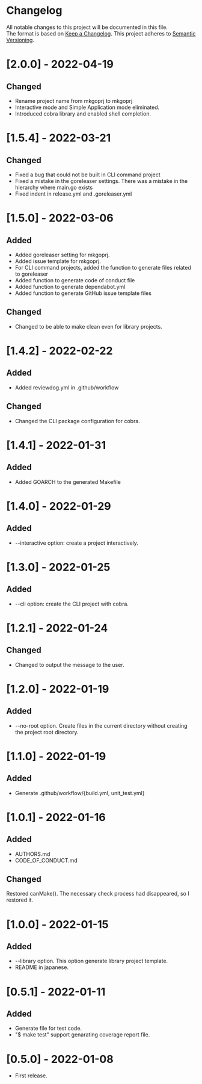 # Changelog
All notable changes to this project will be documented in this file.  
The format is based on [Keep a Changelog](https://keepachangelog.com/en/1.0.0/). This project adheres to [Semantic Versioning](https://semver.org/spec/v2.0.0.html).

# [2.0.0] - 2022-04-19
## Changed
- Rename project name from mkgoprj to mkgoprj
- Interactive mode and Simple Application mode eliminated.
- Introduced cobra library and enabled shell completion.
# [1.5.4] - 2022-03-21
## Changed
- Fixed a bug that could not be built in CLI command project
- Fixed a mistake in the goreleaser settings. There was a mistake in the hierarchy where main.go exists
- Fixed indent in release.yml and .goreleaser.yml
# [1.5.0] - 2022-03-06
## Added
- Added goreleaser setting for mkgoprj.
- Added issue template for mkgoprj.
- For CLI command projects, added the function to generate files related to goreleaser
- Added function to generate code of conduct file
- Added function to generate dependabot.yml
- Added function to generate GitHub issue template files
## Changed
- Changed to be able to make clean even for library projects.
# [1.4.2] - 2022-02-22
## Added
- Added reviewdog.yml in .github/workflow
## Changed
- Changed the CLI package configuration for cobra.
# [1.4.1] - 2022-01-31
## Added
- Added GOARCH to the generated Makefile
# [1.4.0] - 2022-01-29
## Added
- --interactive option: create a project interactively.
# [1.3.0] - 2022-01-25
## Added
- --cli option: create the CLI project with cobra.
# [1.2.1] - 2022-01-24
## Changed
- Changed to output the message to the user.

# [1.2.0] - 2022-01-19
## Added
- --no-root option. Create files in the current directory without creating the project root directory.
# [1.1.0] - 2022-01-19
## Added
- Generate .github/workflow/{build.yml, unit_test.yml}
# [1.0.1] - 2022-01-16
## Added
- AUTHORS.md
- CODE_OF_CONDUCT.md
## Changed
 Restored canMake(). The necessary check process had disappeared, so I restored it.

# [1.0.0] - 2022-01-15
## Added
 - --library option. This option generate library project template.
 - README in japanese.
# [0.5.1] - 2022-01-11
## Added
 - Generate file for test code.
 - "$ make test" support genarating coverage report file.
# [0.5.0] - 2022-01-08
- First release.